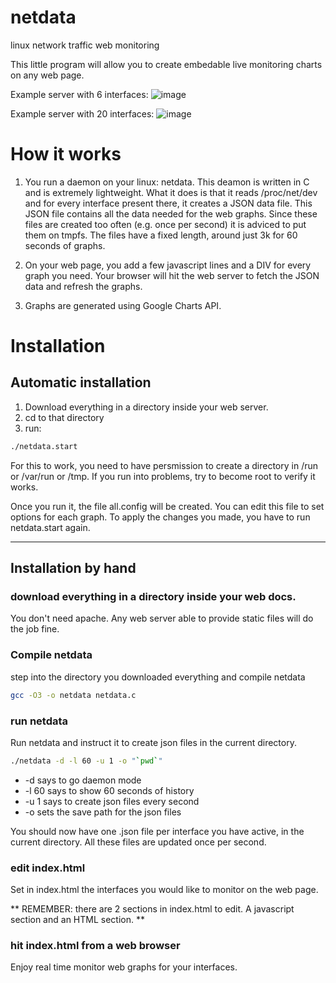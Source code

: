 netdata
=======

linux network traffic web monitoring

This little program will allow you to create embedable live monitoring charts on any web page.

Example server with 6 interfaces:
![image](https://f.cloud.github.com/assets/2662304/664777/3dad6c32-d78d-11e2-9ecf-b921afebfb0b.png)

Example server with 20 interfaces:
![image](https://f.cloud.github.com/assets/2662304/689979/807dfb4e-dac6-11e2-8546-6d83fdb05866.png)


# How it works

1. You run a daemon on your linux: netdata.
This deamon is written in C and is extremely lightweight.
What it does is that it reads /proc/net/dev and for every interface present there, it creates a JSON data file.
This JSON file contains all the data needed for the web graphs.
Since these files are created too often (e.g. once per second) it is adviced to put them on tmpfs.
The files have a fixed length, around just 3k for 60 seconds of graphs.

2. On your web page, you add a few javascript lines and a DIV for every graph you need.
Your browser will hit the web server to fetch the JSON data and refresh the graphs.

3. Graphs are generated using Google Charts API.



# Installation

## Automatic installation

1. Download everything in a directory inside your web server.
2. cd to that directory
3. run:

```sh
./netdata.start
```

For this to work, you need to have persmission to create a directory in /run or /var/run or /tmp.
If you run into problems, try to become root to verify it works.

Once you run it, the file all.config will be created. You can edit this file to set options for each graph.
To apply the changes you made, you have to run netdata.start again.


---

## Installation by hand

### download everything in a directory inside your web docs.
You don't need apache. Any web server able to provide static files will do the job fine.

### Compile netdata
step into the directory you downloaded everything and compile netdata

```sh
gcc -O3 -o netdata netdata.c
```

### run netdata
Run netdata and instruct it to create json files in the current directory.

```sh
./netdata -d -l 60 -u 1 -o "`pwd`"
```
 - -d says to go daemon mode
 - -l 60 says to show 60 seconds of history
 - -u 1 says to create json files every second
 - -o sets the save path for the json files

You should now have one .json file per interface you have active, in the current directory.
All these files are updated once per second.

### edit index.html
Set in index.html the interfaces you would like to monitor on the web page.

** REMEMBER: there are 2 sections in index.html to edit. A javascript section and an HTML section. **


### hit index.html from a web browser
Enjoy real time monitor web graphs for your interfaces.


